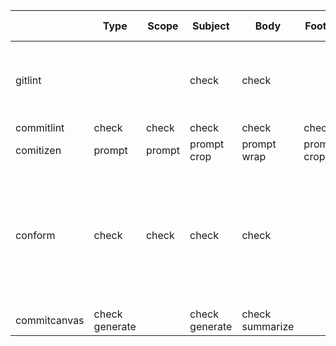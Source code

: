 |              | Type             | Scope  | Subject        | Body            | Footer      | Imperative | Other Features                                                                              |   |
|--------------|------------------|--------|----------------|-----------------|-------------|------------|---------------------------------------------------------------------------------------------|---|
| gitlint      |                  |        |  check         |  check          |             |            | author valid email ignore lines matching regex                                              |   |
| commitlint   |  check           | check  |  check         |  check          |  check      | deprecated |                                                                                             |   |
| comitizen    | prompt           | prompt | prompt crop    | prompt wrap     | prompt crop |            |                                                                                             |   |
| conform      |  check           | check  |  check         | check           |             | check      | Certificate of Origin,GPG signature, Spell check Jira issue check,one commit ahead ofmaster |   |
| commitcanvas |  check  generate |        | check generate | check summarize |             | check      |                                                                                             |   |